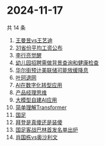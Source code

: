 # 2024-11-17

共 14 条

<!-- BEGIN ZHIHUSEARCH -->
<!-- 最后更新时间 Sun Nov 17 2024 17:14:49 GMT+0800 (China Standard Time) -->
1. [王曼昱vs王艺迪](https://www.zhihu.com/search?q=王曼昱vs王艺迪)
1. [31省份平均工资公布](https://www.zhihu.com/search?q=31省份平均工资公布)
1. [李行亮觉醒](https://www.zhihu.com/search?q=李行亮觉醒)
1. [幼儿园招聘需做背景查询和健康检查](https://www.zhihu.com/search?q=幼儿园招聘需做背景查询和健康检查)
1. [华尔街预计美联储可能放缓降息](https://www.zhihu.com/search?q=华尔街预计美联储可能放缓降息)
1. [叶珂退网](https://www.zhihu.com/search?q=叶珂退网)
1. [AI在数字化转型应用](https://www.zhihu.com/search?q=AI在数字化转型应用)
1. [产品经理思维](https://www.zhihu.com/search?q=产品经理思维)
1. [大模型自建AI应用](https://www.zhihu.com/search?q=大模型自建AI应用)
1. [简单理解Transformer](https://www.zhihu.com/search?q=简单理解Transformer)
1. [国足](https://www.zhihu.com/search?q=国足)
1. [拜登是真傻还是装傻](https://www.zhihu.com/search?q=拜登是真傻还是装傻)
1. [国足客战巴林首发名单出炉](https://www.zhihu.com/search?q=国足客战巴林首发名单出炉)
1. [肖国栋vs奥沙利文](https://www.zhihu.com/search?q=肖国栋vs奥沙利文)
<!-- END ZHIHUSEARCH -->
